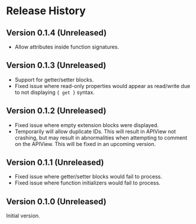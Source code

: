 # Release History

## Version 0.1.4 (Unreleased)
- Allow attributes inside function signatures.

## Version 0.1.3 (Unreleased)
- Support for getter/setter blocks.
- Fixed issue where read-only properties would appear as
  read/write due to not displaying `{ get }` syntax.

## Version 0.1.2 (Unreleased)
- Fixed issue where empty extension blocks were displayed.
- Temporarily will allow duplicate IDs. This will result in
  APIView not crashing, but may result in abnormalities
  when attempting to comment on the APIView. This will be
  fixed in an upcoming version. 

## Version 0.1.1 (Unreleased)
- Fixed issue where getter/setter blocks would fail to process.
- Fixed issue where function initializers would fail to process.

## Version 0.1.0 (Unreleased)
Initial version.